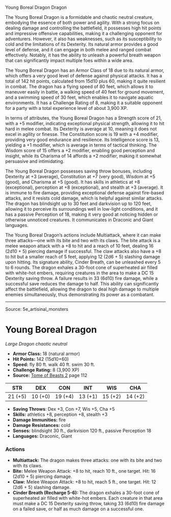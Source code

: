 <MonsterName/>Young Boreal Dragon</MonsterName>
<CreatureType/>Dragon</CreatureType>

<summary>The Young Boreal Dragon is a formidable and chaotic neutral creature, embodying the essence of both power and agility. With a strong focus on dealing damage and controlling the battlefield, it possesses high hit points and impressive offensive capabilities, making it a challenging opponent for adventurers. However, it also has weaknesses, such as its susceptibility to cold and the limitations of its Dexterity. Its natural armor provides a good level of defense, and it can engage in both melee and ranged combat effectively. Notably, it has the ability to unleash a powerful breath weapon that can significantly impact multiple foes within a wide area.</summary>

<detail>

The Young Boreal Dragon has an Armor Class of 18 due to its natural armor, which offers a very good level of defense against physical attacks. It has a total of 142 hit points, calculated from 15d10 plus 60, making it quite resilient in combat. The dragon has a flying speed of 80 feet, which allows it to maneuver easily in battle, a walking speed of 40 feet for ground movement, and a swimming speed of 30 feet, which enables it to navigate aquatic environments. It has a Challenge Rating of 8, making it a suitable opponent for a party with a total experience level of about 3,900 XP.

In terms of attributes, the Young Boreal Dragon has a Strength score of 21, with a +5 modifier, indicating exceptional physical strength, allowing it to hit hard in melee combat. Its Dexterity is average at 10, meaning it does not excel in agility or finesse. The Constitution score is 19 with a +4 modifier, providing very good endurance and resilience. Its Intelligence score is 13, yielding a +1 modifier, which is average in terms of tactical thinking. The Wisdom score of 15 offers a +2 modifier, enabling good perception and insight, while its Charisma of 14 affords a +2 modifier, making it somewhat persuasive and intimidating.

The Young Boreal Dragon possesses saving throw bonuses, including Dexterity at +3 (average), Constitution at +7 (very good), Wisdom at +5 (good), and Charisma at +5 (good). It has skills in athletics at +8 (exceptional), perception at +8 (exceptional), and stealth at +3 (average). It is immune to fire damage, providing exceptional defense against fire-based attacks, and it resists cold damage, which is helpful against similar attacks. The dragon has blindsight up to 30 feet and darkvision up to 120 feet, allowing it to perceive its surroundings well in low-light conditions, and it has a passive Perception of 18, making it very good at noticing hidden or otherwise unnoticed creatures. It communicates in Draconic and Giant languages.

The Young Boreal Dragon’s actions include Multiattack, where it can make three attacks—one with its bite and two with its claws. The bite attack is a melee weapon attack with a +8 to hit and a reach of 10 feet, dealing 16 (2d10 + 5) piercing damage if successful. The claw attacks also have a +8 to hit but a smaller reach of 5 feet, applying 12 (2d6 + 5) slashing damage upon hitting. Its signature ability, Cinder Breath, can be unleashed every 5 to 6 rounds. The dragon exhales a 30-foot cone of superheated air filled with white-hot embers, requiring creatures in the area to make a DC 15 Dexterity saving throw. A failure results in 33 (6d10) fire damage, while a successful save reduces the damage to half. This ability can significantly affect the battlefield, allowing the dragon to deal high damage to multiple enemies simultaneously, thus demonstrating its power as a combatant.</detail>



---

Source: 5e_artisinal_monsters

# Young Boreal Dragon

*Large* *Dragon* *chaotic neutral*

- **Armor Class:** 18 (natural armor)
- **Hit Points:** 142 (15d10+60)
- **Speed:** fly 80 ft. walk 40 ft. swim 30 ft.
- **Challenge Rating:** 8 (3,900 XP)
- **Source:** [Tome of Beasts 2](https://koboldpress.com/kpstore/product/tome-of-beasts-2-for-5th-edition) page 112

| STR | DEX | CON | INT | WIS | CHA |
| --- | --- | --- | --- | --- | --- |
| 21 (+5) | 10 (+0) | 19 (+4) | 13 (+1) | 15 (+2) | 14 (+2) |

- **Saving Throws**: Dex +3, Con +7, Wis +5, Cha +5
- **Skills:** athletics +8, perception +8, stealth +3
- **Damage Immunities:** fire
- **Damage Resistances:** cold
- **Senses:** blindsight 30 ft., darkvision 120 ft., passive Perception 18
- **Languages:** Draconic, Giant

### Actions

- **Multiattack:** The dragon makes three attacks: one with its bite and two with its claws.
- **Bite:** Melee Weapon Attack: +8 to hit, reach 10 ft., one target. Hit: 16 (2d10 + 5) piercing damage.
- **Claw:** Melee Weapon Attack: +8 to hit, reach 5 ft., one target. Hit: 12 (2d6 + 5) slashing damage.
- **Cinder Breath (Recharge 5-6):** The dragon exhales a 30-foot cone of superheated air filled with white-hot embers. Each creature in that area must make a DC 15 Dexterity saving throw, taking 33 (6d10) fire damage on a failed save, or half as much damage on a successful one.




